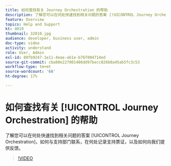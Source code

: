 ```yaml
---
title: 如何查找有关 Journey Orchestration 的帮助
description: 了解您可以在何处快速找到相关问题的答案 [!UICONTROL Journey Orchestration]，如何与支持部门联系，在何处记录支持票证，以及如何向我们提供反馈。
feature: Overview
topics: Help and Support
kt: 4019
thumbnail: 32010.jpg
audience: developer, business user, admin
doc-type: video
activity: understand
role: User, Admin
exl-id: 80fb9247-1e11-4eae-ab1e-b76f004714ed
source-git-commit: cba80e227001486dd97becc826b0a45ab5fc3c53
workflow-type: tm+mt
source-wordcount: '68'
ht-degree: 17%

---
```


# 如何查找有关 [!UICONTROL Journey Orchestration] 的帮助

了解您可以在何处快速找到相关问题的答案 [!UICONTROL Journey Orchestration]，如何与支持部门联系，在何处记录支持票证，以及如何向我们提供反馈。

>[!VIDEO](https://video.tv.adobe.com/v/32010?quality=12&learn=on)
